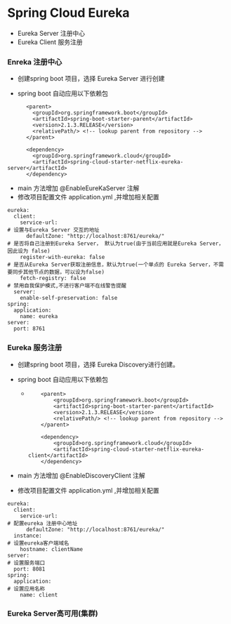 # Spring Cloud Eureka

* Eureka Server 注册中心
* Eureka Client 服务注册

### Enreka 注册中心

* 创建spring boot 项目，选择 Eureka Server 进行创建

* spring boot 自动应用以下依赖包

```
      <parent>
        <groupId>org.springframework.boot</groupId>
        <artifactId>spring-boot-starter-parent</artifactId>
        <version>2.1.3.RELEASE</version>
        <relativePath/> <!-- lookup parent from repository -->
      </parent>

      <dependency>
        <groupId>org.springframework.cloud</groupId>
        <artifactId>spring-cloud-starter-netflix-eureka-server</artifactId>
      </dependency>
```

* main 方法增加 @EnableEureKaServer 注解
* 修改项目配置文件  application.yml ,并增加相关配置

```
eureka:
  client:
    service-url:
# 设置与Eureka Server 交互的地址
      defaultZone: "http://localhost:8761/eureka/"
# 是否将自己注册到Eureka Server， 默认为true(由于当前应用就是Eureka Server， 因此设为 false)
    register-with-eureka: false
# 是否从Eureka Server获取注册信息，默认为true(一个单点的 Eureka Server，不需要同步其他节点的数据，可以设为false)
    fetch-registry: false
# 禁用自我保护模式,不进行客户端不在线警告提醒
  server:
    enable-self-preservation: false
spring:
  application:
    name: eureka
server:
  port: 8761
```

### Eureka 服务注册

* 创建spring boot 项目，选择 Eureka Discovery进行创建。

* spring boot 自动应用以下依赖包

  * ```
        <parent>
            <groupId>org.springframework.boot</groupId>
            <artifactId>spring-boot-starter-parent</artifactId>
            <version>2.1.3.RELEASE</version>
            <relativePath/> <!-- lookup parent from repository -->
        </parent>

        <dependency>
            <groupId>org.springframework.cloud</groupId>
            <artifactId>spring-cloud-starter-netflix-eureka-client</artifactId>
        </dependency>
    ```

* main 方法增加 @EnableDiscoveryClient 注解

* 修改项目配置文件  application.yml ,并增加相关配置

```
eureka:
  client:
    service-url:
# 配置eureka 注册中心地址
      defaultZone: "http://localhost:8761/eureka/"
  instance:
# 设置eureka客户端域名
    hostname: clientName
server:
# 设置服务端口
  port: 8081
spring:
  application:
# 设置应用名称
    name: client
```

### Eureka Server高可用\(集群\)





